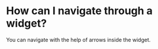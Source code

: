 # How can I navigate through a widget?

<p class="no-margin">You can navigate with the help of arrows inside the widget.</p>


<Intercom />
<Hubspot />
<Clarity />
<GoogleAnalytics />
